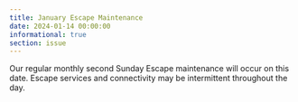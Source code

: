 ```yaml
---
title: January Escape Maintenance
date: 2024-01-14 00:00:00
informational: true
section: issue
---
```


Our regular monthly second Sunday Escape maintenance will occur on this date. Escape services and connectivity may be intermittent throughout the day.
